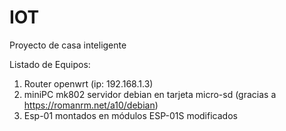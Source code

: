 # IOT
Proyecto de casa inteligente

Listado de Equipos:
1. Router openwrt (ip: 192.168.1.3)
2. miniPC mk802 servidor debian en tarjeta micro-sd (gracias a https://romanrm.net/a10/debian)
3. Esp-01 montados en módulos ESP-01S modificados 
